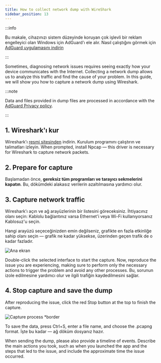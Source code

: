 ```yaml
---
title: How to collect network dump with WireShark
sidebar_position: 13
---
```


:::info

Bu makale, cihazınızı sistem düzeyinde koruyan çok işlevli bir reklam engelleyici olan Windows için AdGuard'ı ele alır. Nasıl çalıştığını görmek için [AdGuard uygulamasını indirin](https://agrd.io/download-kb-adblock)

:::

Sometimes, diagnosing network issues requires seeing exactly how your device communicates with the Internet. Collecting a network dump allows us to analyze this traffic and find the cause of your problem. In this guide, we will show you how to capture a network dump using Wireshark.

:::note

Data and files provided in dump files are processed in accordance with the [AdGuard Privacy policy](https://adguard.com/privacy.html).

:::

## 1. Wireshark'ı kur

Wireshark'ı [resmi sitesinden](https://www.wireshark.org/download.html) indirin. Kurulum programını çalıştırın ve talimatları izleyin. When prompted, install Npcap — this driver is necessary for Wireshark to capture network packets.

## 2. Prepare for capture

Başlamadan önce, **gereksiz tüm programları ve tarayıcı sekmelerini kapatın**. Bu, dökümdeki alakasız verilerin azaltılmasına yardımcı olur.

## 3. Capture network traffic

Wireshark'ı açın ve ağ arayüzlerinin bir listesini göreceksiniz. İhtiyacınız olanı seçin: Kablolu bağlantınız varsa Ethernet'i veya Wi-Fi kullanıyorsanız Kablosuz'u seçin.

Hangi arayüzü seçeceğinizden emin değilseniz, grafikte en fazla etkinliğe sahip olanı seçin — grafik ne kadar yüksekse, üzerinden geçen trafik de o kadar fazladır.

![Ana ekran](https://cdn.adtidy.org/content/kb/ad_blocker/windows/solving-problems/main_screen.png)

Double-click the selected interface to start the capture. Now, reproduce the issue you are experiencing, making sure to perform only the necessary actions to trigger the problem and avoid any other processes. Bu, sorunun izole edilmesine yardımcı olur ve ilgili trafiğin kaydedilmesini sağlar.

## 4. Stop capture and save the dump

After reproducing the issue, click the red Stop button at the top to finish the capture.

![Capture process \*border](https://cdn.adtidy.org/content/kb/ad_blocker/windows/solving-problems/capturing_process.png)

To save the data, press Ctrl+S, enter a file name, and choose the .pcapng format. İşte bu kadar — ağ döküm dosyanız hazır.

When sending the dump, please also provide a timeline of events. Describe the main actions you took, such as when you launched the app and the steps that led to the issue, and include the approximate time the issue occurred.
